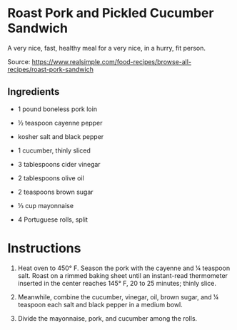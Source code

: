 # Roast Pork and Pickled Cucumber Sandwich

A very nice, fast, healthy meal for a very nice, in a hurry, fit person.

Source: https://www.realsimple.com/food-recipes/browse-all-recipes/roast-pork-sandwich

## Ingredients

- 1 pound boneless pork loin

- ½ teaspoon cayenne pepper

- kosher salt and black pepper

- 1 cucumber, thinly sliced

- 3 tablespoons cider vinegar

- 2 tablespoons olive oil

- 2 teaspoons brown sugar

- ⅓ cup mayonnaise

- 4 Portuguese rolls, split

# Instructions

1. Heat oven to 450° F. Season the pork with the cayenne and ¼ teaspoon salt. Roast on a rimmed baking sheet until an instant-read thermometer inserted in the center reaches 145° F, 20 to 25 minutes; thinly slice.

2. Meanwhile, combine the cucumber, vinegar, oil, brown sugar, and ¼ teaspoon each salt and black pepper in a medium bowl.

3. Divide the mayonnaise, pork, and cucumber among the rolls.

